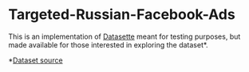 # Targeted-Russian-Facebook-Ads

This is an implementation of [Datasette](https://github.com/simonw/datasette) meant for testing purposes, but made available for those interested in exploring the dataset*.

*[Dataset source](https://github.com/umd-mith/irads)
